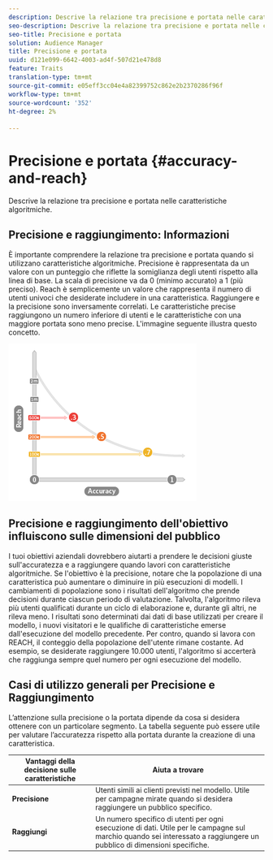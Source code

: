 ```yaml
---
description: Descrive la relazione tra precisione e portata nelle caratteristiche algoritmiche.
seo-description: Descrive la relazione tra precisione e portata nelle caratteristiche algoritmiche.
seo-title: Precisione e portata
solution: Audience Manager
title: Precisione e portata
uuid: d121e099-6642-4003-ad4f-507d21e478d8
feature: Traits
translation-type: tm+mt
source-git-commit: e05eff3cc04e4a82399752c862e2b2370286f96f
workflow-type: tm+mt
source-wordcount: '352'
ht-degree: 2%

---
```



# Precisione e portata {#accuracy-and-reach}

Descrive la relazione tra precisione e portata nelle caratteristiche algoritmiche.

<!-- c_accuracy_reach.xml -->

## Precisione e raggiungimento: Informazioni

È importante comprendere la relazione tra precisione e portata quando si utilizzano caratteristiche algoritmiche. Precisione è rappresentata da un valore con un punteggio che riflette la somiglianza degli utenti rispetto alla linea di base. La scala di precisione va da 0 (minimo accurato) a 1 (più preciso). Reach è semplicemente un valore che rappresenta il numero di utenti univoci che desiderate includere in una caratteristica. Raggiungere e la precisione sono inversamente correlati. Le caratteristiche precise raggiungono un numero inferiore di utenti e le caratteristiche con una maggiore portata sono meno precise. L&#39;immagine seguente illustra questo concetto.

![](assets/Reach_v_Accuracy.png)

## Precisione e raggiungimento dell&#39;obiettivo influiscono sulle dimensioni del pubblico

I tuoi obiettivi aziendali dovrebbero aiutarti a prendere le decisioni giuste sull&#39;accuratezza e a raggiungere quando lavori con caratteristiche algoritmiche. Se l&#39;obiettivo è la precisione, notare che la popolazione di una caratteristica può aumentare o diminuire in più esecuzioni di modelli. I cambiamenti di popolazione sono i risultati dell&#39;algoritmo che prende decisioni durante ciascun periodo di valutazione. Talvolta, l&#39;algoritmo rileva più utenti qualificati durante un ciclo di elaborazione e, durante gli altri, ne rileva meno. I risultati sono determinati dai dati di base utilizzati per creare il modello, i nuovi visitatori e le qualifiche di caratteristiche emerse dall&#39;esecuzione del modello precedente. Per contro, quando si lavora con REACH, il conteggio della popolazione dell&#39;utente rimane costante. Ad esempio, se desiderate raggiungere 10.000 utenti, l&#39;algoritmo si accerterà che raggiunga sempre quel numero per ogni esecuzione del modello.

## Casi di utilizzo generali per Precisione e Raggiungimento

L’attenzione sulla precisione o la portata dipende da cosa si desidera ottenere con un particolare segmento. La tabella seguente può essere utile per valutare l’accuratezza rispetto alla portata durante la creazione di una caratteristica.

| Vantaggi della decisione sulle caratteristiche | Aiuta a trovare |
|---|---|
| **Precisione** | Utenti simili ai clienti previsti nel modello. Utile per campagne mirate quando si desidera raggiungere un pubblico specifico. |
| **Raggiungi** | Un numero specifico di utenti per ogni esecuzione di dati. Utile per le campagne sul marchio quando sei interessato a raggiungere un pubblico di dimensioni specifiche. |